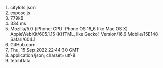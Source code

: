 1. citylots.json
2. expose.js
3. 779kB
4. 334 ms
5. Mozilla/5.0 (iPhone; CPU iPhone OS 16_6 like Mac OS X) AppleWebKit/605.1.15 (KHTML, like Gecko) Version/16.6 Mobile/15E148 Safari/604.1
6. GitHub.com
7. Thu, 15 Sep 2022 22:44:30 GMT
8. application/json; charset=utf-8
9. fetchData